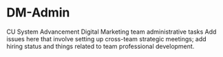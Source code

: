 # DM-Admin
CU System Advancement Digital Marketing team administrative tasks
Add issues here that involve setting up cross-team strategic meetings;
add hiring status and things related to team professional development.
